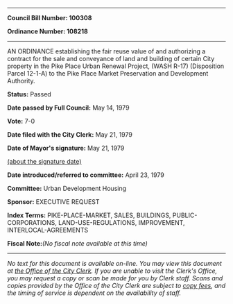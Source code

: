 

********

**Council Bill Number: 100308**
   
**Ordinance Number: 108218**
********

 AN ORDINANCE establishing the fair reuse value of and authorizing a contract for the sale and conveyance of land and building of certain City property in the Pike Place Urban Renewal Project, (WASH R-17) (Disposition Parcel 12-1-A) to the Pike Place Market Preservation and Development Authority.

**Status:** Passed
   
**Date passed by Full Council:** May 14, 1979
   
**Vote:** 7-0
   
**Date filed with the City Clerk:** May 21, 1979
   
**Date of Mayor's signature:** May 21, 1979
   
[(about the signature date)](/~public/approvaldate.htm)
   
   
   
**Date introduced/referred to committee:** April 23, 1979
   
**Committee:** Urban Development Housing
   
**Sponsor:** EXECUTIVE REQUEST
   
   
**Index Terms:** PIKE-PLACE-MARKET, SALES, BUILDINGS, PUBLIC-CORPORATIONS, LAND-USE-REGULATIONS, IMPROVEMENT, INTERLOCAL-AGREEMENTS

**Fiscal Note:**_(No fiscal note available at this time)_
********

_No text for this document is available on-line. You may view this document at [the Office of the City Clerk](http://www.seattle.gov/leg/clerk/contactUs.htm). If you are unable to visit the Clerk's Office, you may request a copy or scan be made for you by Clerk staff. Scans and copies provided by the Office of the City Clerk are subject to [copy fees](http://clerk.seattle.gov/~public/clerkfees.htm), and the timing of service is dependent on the availability of staff._

